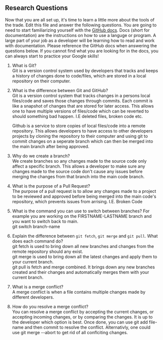 ## Research Questions 

Now that you are all set up, it's time to learn a little more about the tools of the trade. Edit this file and answer the following questions. You are going to need to start familiarizing yourself with the [GitHub docs](https://docs.github.com/en). Docs (short for documentation) are the instructions on how to use a languge or program. A large part of your job as a developer will be learning how to read and work with documentation. Please reference the GitHub docs when answering the questions below. If you cannot find what you are looking for in the docs, you can always start to practice your Google skills!

1. What is Git?\
    Git is a version control system used by developers that tracks and keeps a history of changes done to code/files, which
    are stored in a local repository on their computer.

2. What is the difference between Git and GitHub?\
    Git is a version control system that tracks changes in a persons local files/code and saves those changes through commits.
    Each commit is like a snapshot of changes that are stored for later access. 
    This allows one to have multiple versions of files/code which can be reverted to should something bad happen.
    I.E deleted files, broken code etc.

    Github is a service to store copies of local files/code into a remote repository.
    This allows developers to have access to other developers projects by cloning the repository to their computer 
    and using git to commit changes on a seperate branch which can then be merged into the main branch after being approved.

3. Why do we create a branch?\
    We create branches so any changes made to the source code only affect a specific branch.
    This allows a developer to make sure any changes made to the source code don't cause any 
    issues before merging the changes from that branch into the main code branch.

4. What is the purpose of a Pull Request?\
    The purpose of a pull request is to allow any changes made to a project to be reviewed and approved before
    being merged into the main code's repository, which prevents issues from arrising.
    I.E. Broken Code

5. What is the command you can use to switch between branches? For example you are working on the FIRSTNAME-LASTNAME branch and you want to switch back to main.\
    git switch branch-name

6. Explain the difference between `git fetch`, `git merge` and `git pull`. What does each command do?\
    git fetch is used to bring down all new branches and changes from the remote repository should any exist.\
    git merge is used to bring down all the latest changes and apply them to your current branch.\
    git pull is fetch and merge combined. It brings down any new branches created and their changes and 
    automatically merges them with your current branch.

7. What is a merge conflict?\
    A merge conflict is when a file contains multiple changes made by different developers.

8. How do you resolve a merge conflict?\
    You can resolve a merge conflict by accepting the current changes, or accepting incoming changes,
    or by comparing the changes. It is up to the developer which option is best.
    Once done, you can use git add file-name and then commit to resolve the conflict.
    Alternativly, one could use git merge --abort to get rid of all conflciting changes.

